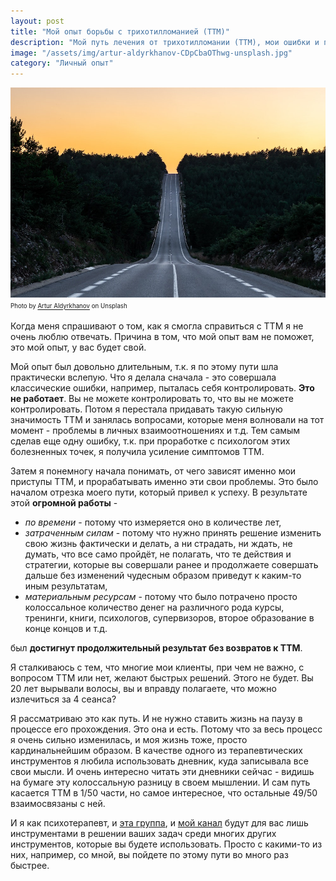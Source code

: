 ```yaml
---
layout: post
title: "Мой опыт борьбы с трихотилломанией (ТТМ)"
description: "Мой путь лечения от трихотилломании (ТТМ), мои ошибки и провалы"
image: "/assets/img/artur-aldyrkhanov-CDpCbaOThwg-unsplash.jpg"
category: "Личный опыт"
---
```

<img 
    src="/assets/img/artur-aldyrkhanov-CDpCbaOThwg-unsplash.jpg" 
    alt="личный опыт борьбы с трихотилломанией"
    class="mb-0">
<sup><sub>
Photo by <a href="https://unsplash.com/@aldyrkhanov">Artur Aldyrkhanov</a> on Unsplash
</sub></sup>

Когда меня спрашивают о том, как я смогла справиться с ТТМ я не очень люблю отвечать. 
Причина в том, что мой опыт вам не поможет, это мой опыт, у вас будет свой.

Мой опыт был довольно длительным, т.к. я по этому пути шла практически вслепую. 
Что я делала сначала - это совершала классические ошибки, например, пыталась себя контролировать. **Это не работает**. 
Вы не можете контролировать то, что вы не можете контролировать.
Потом я перестала придавать такую сильную значимость ТТМ и занялась вопросами, 
которые меня волновали на тот момент - проблемы в личных взаимоотношениях и т.д. Тем самым сделав еще одну ошибку, 
т.к. при проработке с психологом этих болезненных точек, я получила усиление симптомов ТТМ.

Затем я понемногу начала понимать, от чего зависят именно мои приступы ТТМ, и прорабатывать именно эти свои проблемы. 
Это было началом отрезка моего пути, который привел к успеху. В результате этой **огромной работы** - 
- *по времени* - потому что измеряется оно в количестве лет,
- *затраченным силам* - потому что нужно принять решение изменить свою жизнь фактически и делать, 
  а ни страдать, ни ждать, не думать, что все само пройдёт, не полагать, 
  что те действия и стратегии, которые вы совершали ранее и продолжаете совершать 
  дальше без изменений чудесным образом приведут к каким-то иным результатам,
- *материальным ресурсам* - потому что было потрачено просто колоссальное количество денег на различного рода курсы, 
  тренинги, книги, психологов, супервизоров, второе образование в конце концов и т.д.    

был **достигнут продолжительный результат без возвратов к ТТМ**.  

Я сталкиваюсь с тем, что многие мои клиенты, при чем не важно, с вопросом ТТМ или нет, 
желают быстрых решений. Этого не будет. Вы 20 лет вырывали волосы, вы и вправду полагаете, что можно излечиться за 4 сеанса?

Я рассматриваю это как путь. И не нужно ставить жизнь на паузу в процессе его прохождения. 
Это она и есть. Потому что за весь процесс я очень сильно изменилась, и моя жизнь тоже, 
просто кардинальнейшим образом. В качестве одного из терапевтических инструментов 
я любила использовать дневник, куда записывала все свои мысли. И очень интересно читать 
эти дневники сейчас - видишь на бумаге эту колоссальную разницу в своем мышлении. 
И сам путь касается ТТМ в 1/50 части, но самое интересное, что остальные 49/50 взаимосвязаны с ней.

И я как психотерапевт, и [эта группа](https://t.me/+Iofg2iERjAlmMTQy), и [мой канал](https://t.me/ttm_help_ru) 
будут для вас лишь инструментами в решении ваших задач среди многих других инструментов, 
которые вы будете использовать. Просто с какими-то из них, например, со мной, вы пойдете по этому пути во много раз быстрее.